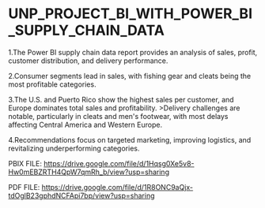 # UNP_PROJECT_BI_WITH_POWER_BI_SUPPLY_CHAIN_DATA
1.The Power BI supply chain data report provides an analysis of sales, profit, customer distribution, and delivery performance.


2.Consumer segments lead in sales, with fishing gear and cleats being the most profitable categories.


3.The U.S. and Puerto Rico show the highest sales per customer, and Europe dominates total sales and profitability. >Delivery challenges are notable, particularly in cleats and men's footwear, with most delays affecting Central America and Western Europe.


4.Recommendations focus on targeted marketing, improving logistics, and revitalizing underperforming categories.

PBIX FILE: https://drive.google.com/file/d/1Hqsg0Xe5v8-Hw0mEBZRTH4QpW7qmRh_b/view?usp=sharing


PDF FILE: https://drive.google.com/file/d/1R8ONC9aQjx-tdOglB23gphdNCFApi7bp/view?usp=sharing
